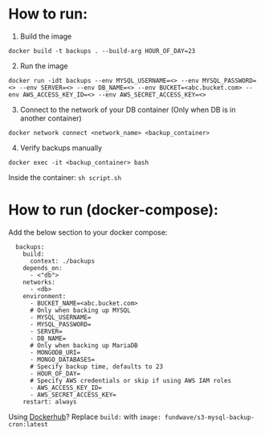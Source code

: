 How to run:
==========

1. Build the image

`docker build -t backups . --build-arg HOUR_OF_DAY=23`

2. Run the image

```
docker run -idt backups --env MYSQL_USERNAME=<> --env MYSQL_PASSWORD=<> --env SERVER=<> --env DB_NAME=<> --env BUCKET=<abc.bucket.com> --env AWS_ACCESS_KEY_ID=<> --env AWS_SECRET_ACCESS_KEY=<>
```

3. Connect to the network of your DB container (Only when DB is in another container)

`docker network connect <network_name> <backup_container>`

4. Verify backups manually

`docker exec -it <backup_container> bash`

Inside the container: `sh script.sh`



How to run (docker-compose):
==========================

Add the below section to your docker compose:

```
  backups:
    build:
      context: ./backups
    depends_on:
      - <"db">
    networks:
      - <db>
    environment:
      - BUCKET_NAME=<abc.bucket.com>
      # Only when backing up MYSQL
      - MYSQL_USERNAME=
      - MYSQL_PASSWORD=
      - SERVER=
      - DB_NAME=
      # Only when backing up MariaDB
      - MONGODB_URI=
      - MONGO_DATABASES=
      # Specify backup time, defaults to 23
      - HOUR_OF_DAY=      
      # Specify AWS credentials or skip if using AWS IAM roles 
      - AWS_ACCESS_KEY_ID=
      - AWS_SECRET_ACCESS_KEY=   
    restart: always
```

Using [Dockerhub](https://hub.docker.com/r/fundwave/s3-mysql-backup-cron)? Replace `build:` with `image: fundwave/s3-mysql-backup-cron:latest`